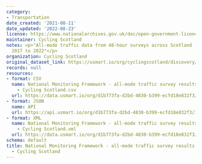 ```yaml
---
category:
- Transportation
date_created: '2021-08-11'
date_updated: '2022-08-23'
license: https://www.nationalarchives.gov.uk/doc/open-government-licence/version/3/
maintainer: Cycling Scotland
notes: <p>"All-mode traffic data from 48-hour surveys across Scotland - all data from
  2017 to 2022"</p>
organization: Cycling Scotland
original_dataset_link: https://usmart.io/org/cyclingscotland/discovery/discovery-view-detail/b9fdd462-1f45-4252-aedc-fbc596abcd90
records: null
resources:
- format: CSV
  name: National Monitoring Framework - all-mode traffic survey results 2017 to 2022
    - Cycling Scotland.csv
  url: https://data.usmart.io/org/d1b773fa-d2bd-4830-b399-ecfd18e832f3/resource?resourceGUID=f5a0eaf1-deab-46bf-8776-42ad3beb9b46
- format: JSON
  name: API
  url: https://api.usmart.io/org/d1b773fa-d2bd-4830-b399-ecfd18e832f3/12da6df6-7b38-4907-8f00-76a6c260b197/18/urql
- format: XML
  name: National Monitoring Framework - all-mode traffic survey results 2017 to 2022
    - Cycling Scotland.xml
  url: https://data.usmart.io/org/d1b773fa-d2bd-4830-b399-ecfd18e832f3/resource?resourceGUID=8fd87d6a-8a2c-49ee-906a-000b36699abd
schema: default
title: National Monitoring Framework - all-mode traffic survey results 2017 to 2022
  - Cycling Scotland
---
```

